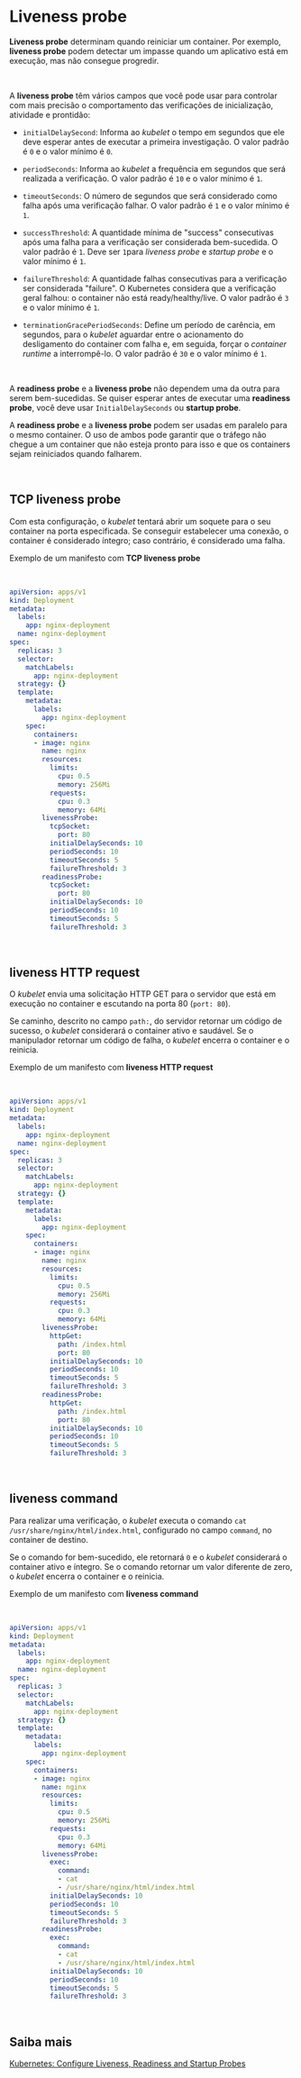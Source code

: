 # Liveness probe

**Liveness probe** determinam quando reiniciar um container. Por exemplo, **liveness probe**  podem detectar um impasse quando um aplicativo está em execução, mas não consegue progredir.

<br>

A **liveness probe** têm vários campos que você pode usar para controlar com mais precisão o comportamento das verificações de inicialização, atividade e prontidão:

- `initialDelaySecond`: Informa ao *kubelet* o tempo em segundos que ele deve esperar antes de executar a primeira investigação. O valor padrão é `0` e o valor mínimo é `0`.

- `periodSeconds`: Informa ao *kubelet* a frequência em segundos que será realizada a verificação. O valor padrão é `10` e o valor mínimo é `1`.

- `timeoutSeconds`: O número de segundos que será considerado como falha após uma verificação falhar.  O valor padrão é `1` e o valor mínimo é `1`.

- `successThreshold`: A quantidade mínima de "success"  consecutivas após uma falha para a verificação ser considerada bem-sucedida.  O valor padrão é `1`. Deve ser `1`para *liveness probe* e *startup probe* e o valor mínimo é `1`.

- `failureThreshold`: A quantidade falhas consecutivas para a verificação ser considerada "failure". O Kubernetes considera que a verificação geral falhou: o container não está ready/healthy/live. O valor padrão é `3` e o valor mínimo é `1`.

- `terminationGracePeriodSeconds`: Define um período de carência, em segundos, para o *kubelet* aguardar entre o acionamento do desligamento do container com falha e, em seguida, forçar o *container runtime* a interrompê-lo. O valor padrão é `30` e o valor mínimo é `1`.

<br>

A **readiness probe** e a **liveness probe** não dependem uma da outra para serem bem-sucedidas. Se quiser esperar antes de executar uma **readiness probe**, você deve usar `InitialDelaySeconds` ou **startup probe**.

A **readiness probe** e a **liveness probe** podem ser usadas em paralelo para o mesmo container. O uso de ambos pode garantir que o tráfego não chegue a um container que não esteja pronto para isso e que os containers sejam reiniciados quando falharem.

<br>

## TCP liveness probe

Com esta configuração, o *kubelet* tentará abrir um soquete para o seu container na porta especificada. Se conseguir estabelecer uma conexão, o container é considerado íntegro; caso contrário, é considerado uma falha.

Exemplo de um manifesto com **TCP liveness probe**

<br>

```yaml
apiVersion: apps/v1
kind: Deployment
metadata:
  labels:
    app: nginx-deployment
  name: nginx-deployment
spec:
  replicas: 3
  selector:
    matchLabels:
      app: nginx-deployment
  strategy: {}
  template:
    metadata:
      labels:
        app: nginx-deployment
    spec:
      containers:
      - image: nginx
        name: nginx
        resources:
          limits:
            cpu: 0.5
            memory: 256Mi
          requests:
            cpu: 0.3
            memory: 64Mi
        livenessProbe:
          tcpSocket:
            port: 80
          initialDelaySeconds: 10
          periodSeconds: 10
          timeoutSeconds: 5
          failureThreshold: 3
        readinessProbe:
          tcpSocket:
            port: 80
          initialDelaySeconds: 10
          periodSeconds: 10
          timeoutSeconds: 5
          failureThreshold: 3
```

<br>

## liveness HTTP request

O *kubelet* envia uma solicitação HTTP GET para o servidor que está em execução no container e escutando na porta 80 (`port: 80`).

Se caminho, descrito no campo `path:`, do servidor retornar um código de sucesso, o *kubelet* considerará o container ativo e saudável. Se o manipulador retornar um código de falha, o *kubelet* encerra o container e o reinicia.

Exemplo de um manifesto com **liveness HTTP request**

<br>

```yaml
apiVersion: apps/v1
kind: Deployment
metadata:
  labels:
    app: nginx-deployment
  name: nginx-deployment
spec:
  replicas: 3
  selector:
    matchLabels:
      app: nginx-deployment
  strategy: {}
  template:
    metadata:
      labels:
        app: nginx-deployment
    spec:
      containers:
      - image: nginx
        name: nginx
        resources:
          limits:
            cpu: 0.5
            memory: 256Mi
          requests:
            cpu: 0.3
            memory: 64Mi
        livenessProbe:
          httpGet:
            path: /index.html
            port: 80
          initialDelaySeconds: 10
          periodSeconds: 10
          timeoutSeconds: 5
          failureThreshold: 3
        readinessProbe:
          httpGet:
            path: /index.html
            port: 80
          initialDelaySeconds: 10
          periodSeconds: 10
          timeoutSeconds: 5
          failureThreshold: 3

```

<br>

## liveness command

Para realizar uma verificação, o *kubelet* executa o comando `cat /usr/share/nginx/html/index.html`, configurado no campo `command`, no container de destino.

Se o comando for bem-sucedido, ele retornará `0` e o *kubelet* considerará o container ativo e íntegro. Se o comando retornar um valor diferente de zero, o *kubelet* encerra o container e o reinicia.

Exemplo de um manifesto com **liveness command**

<br>

```yaml
apiVersion: apps/v1
kind: Deployment
metadata:
  labels:
    app: nginx-deployment
  name: nginx-deployment
spec:
  replicas: 3
  selector:
    matchLabels:
      app: nginx-deployment
  strategy: {}
  template:
    metadata:
      labels:
        app: nginx-deployment
    spec:
      containers:
      - image: nginx
        name: nginx
        resources:
          limits:
            cpu: 0.5
            memory: 256Mi
          requests:
            cpu: 0.3
            memory: 64Mi
        livenessProbe:
          exec:
            command:
            - cat
            - /usr/share/nginx/html/index.html
          initialDelaySeconds: 10
          periodSeconds: 10
          timeoutSeconds: 5
          failureThreshold: 3
        readinessProbe:
          exec:
            command:
            - cat
            - /usr/share/nginx/html/index.html
          initialDelaySeconds: 10
          periodSeconds: 10
          timeoutSeconds: 5
          failureThreshold: 3
```

<br>

## Saiba mais
[Kubernetes: Configure Liveness, Readiness and Startup Probes](https://kubernetes.io/docs/tasks/configure-pod-container/configure-liveness-readiness-startup-probes/)